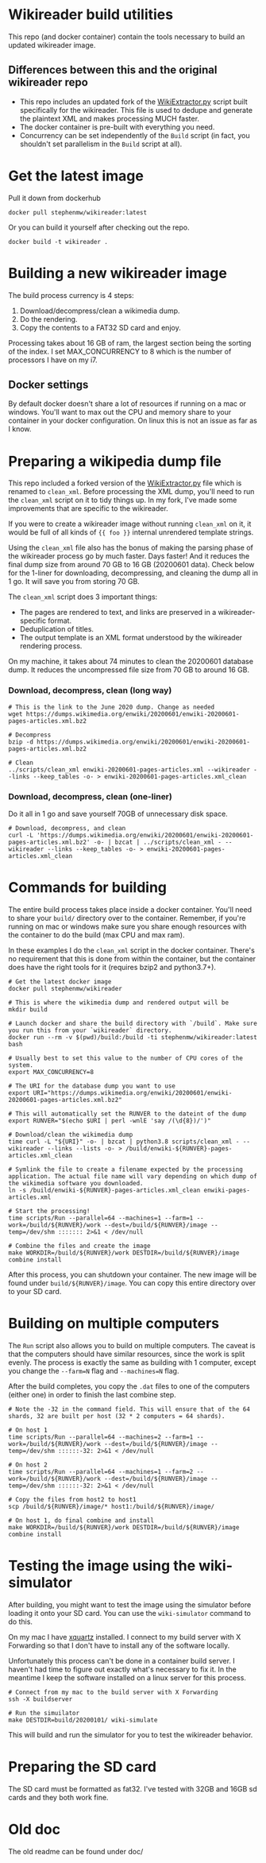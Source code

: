 # Wikireader build utilities
This repo (and docker container) contain the tools necessary to build an updated wikireader image.

## Differences between this and the original wikireader repo
* This repo includes an updated fork of the [WikiExtractor.py](https://github.com/attardi/wikiextractor) script built specifically for the wikireader. This file is used to dedupe and generate the plaintext XML and makes processing MUCH faster.
* The docker container is pre-built with everything you need.
* Concurrency can be set independently of the `Build` script (in fact, you shouldn't set parallelism in the `Build` script at all).

# Get the latest image
Pull it down from dockerhub
```
docker pull stephenmw/wikireader:latest
```

Or you can build it yourself after checking out the repo.
```
docker build -t wikireader .
```

# Building a new wikireader image
The build process currency is 4 steps:

1. Download/decompress/clean a wikimedia dump.
3. Do the rendering.
4. Copy the contents to a FAT32 SD card and enjoy.

Processing takes about 16 GB of ram, the largest section being the sorting of the index. I set MAX_CONCURRENCY to 8 which is the number of processors I have on my i7.

## Docker settings
By default docker doesn't share a lot of resources if running on a mac or windows. You'll want to max out the CPU and memory share to your container in your docker configuration. On linux this is not an issue as far as I know.

# Preparing a wikipedia dump file
This repo included a forked version of the [WikiExtractor.py](https://github.com/attardi/wikiextractor) file which is renamed to `clean_xml`. Before processing the XML dump, you'll need to run the `clean_xml` script on it to tidy things up. In my fork, I've made some improvements that are specific to the wikireader.

If you were to create a wikireader image without running `clean_xml` on it, it would be full of all kinds of `{{ foo }}` internal unrendered template strings.

Using the `clean_xml` file also has the bonus of making the parsing phase of the wikireader process go by much faster. Days faster! And it reduces the final dump size from around 70 GB to 16 GB (20200601 data). Check below for the 1-liner for downloading, decompressing, and cleaning the dump all in 1 go. It will save you from storing 70 GB.

The `clean_xml` script does 3 important things:

* The pages are rendered to text, and links are preserved in a wikireader-specific format.
* Deduplication of titles.
* The output template is an XML format understood by the wikireader rendering process.

On my machine, it takes about 74 minutes to clean the 20200601 database dump. It reduces the uncompressed file size from 70 GB to around 16 GB.

### Download, decompress, clean (long way)
```
# This is the link to the June 2020 dump. Change as needed
wget https://dumps.wikimedia.org/enwiki/20200601/enwiki-20200601-pages-articles.xml.bz2

# Decompress
bzip -d https://dumps.wikimedia.org/enwiki/20200601/enwiki-20200601-pages-articles.xml.bz2

# Clean
../scripts/clean_xml enwiki-20200601-pages-articles.xml --wikireader --links --keep_tables -o- > enwiki-20200601-pages-articles.xml_clean
```

### Download, decompress, clean (one-liner)
Do it all in 1 go and save yourself 70GB of unnecessary disk space.

```
# Download, decompress, and clean
curl -L 'https://dumps.wikimedia.org/enwiki/20200601/enwiki-20200601-pages-articles.xml.bz2' -o- | bzcat | ../scripts/clean_xml - --wikireader --links --keep_tables -o- > enwiki-20200601-pages-articles.xml_clean
```

# Commands for building
The entire build process takes place inside a docker container. You'll need to share your `build/` directory over to the container. Remember, if you're running on mac or windows make sure you share enough resources with the container to do the build (max CPU and max ram).

In these examples I do the `clean_xml` script in the docker container. There's no requirement that this is done from within the container, but the container does have the right tools for it (requires bzip2 and python3.7+).

```
# Get the latest docker image
docker pull stephenmw/wikireader

# This is where the wikimedia dump and rendered output will be
mkdir build

# Launch docker and share the build directory with `/build`. Make sure you run this from your `wikireader` directory.
docker run --rm -v $(pwd)/build:/build -ti stephenmw/wikireader:latest bash

# Usually best to set this value to the number of CPU cores of the system.
export MAX_CONCURRENCY=8 

# The URI for the database dump you want to use
export URI="https://dumps.wikimedia.org/enwiki/20200601/enwiki-20200601-pages-articles.xml.bz2"

# This will automatically set the RUNVER to the dateint of the dump
export RUNVER="$(echo $URI | perl -wnlE 'say /(\d{8})/')"

# Download/clean the wikimedia dump
time curl -L "${URI}" -o- | bzcat | python3.8 scripts/clean_xml - --wikireader --links --lists -o- > /build/enwiki-${RUNVER}-pages-articles.xml_clean

# Symlink the file to create a filename expected by the processing application. The actual file name will vary depending on which dump of the wikimedia software you downloaded.
ln -s /build/enwiki-${RUNVER}-pages-articles.xml_clean enwiki-pages-articles.xml

# Start the processing!
time scripts/Run --parallel=64 --machines=1 --farm=1 --work=/build/${RUNVER}/work --dest=/build/${RUNVER}/image --temp=/dev/shm ::::::: 2>&1 < /dev/null

# Combine the files and create the image
make WORKDIR=/build/${RUNVER}/work DESTDIR=/build/${RUNVER}/image combine install
```

After this process, you can shutdown your container. The new image will be found under `build/${RUNVER}/image`. You can copy this entire directory over to your SD card.

# Building on multiple computers
The `Run` script also allows you to build on multiple computers. The caveat is that the computers should have similar resources, since the work is split evenly. The process is exactly the same as building with 1 computer, except you change the `--farm=N` flag and `--machines=N` flag.

After the build completes, you copy the `.dat` files to one of the computers (either one) in order to finish the last combine step.

```
# Note the -32 in the command field. This will ensure that of the 64 shards, 32 are built per host (32 * 2 computers = 64 shards).

# On host 1
time scripts/Run --parallel=64 --machines=2 --farm=1 --work=/build/${RUNVER}/work --dest=/build/${RUNVER}/image --temp=/dev/shm ::::::-32: 2>&1 < /dev/null

# On host 2
time scripts/Run --parallel=64 --machines=1 --farm=2 --work=/build/${RUNVER}/work --dest=/build/${RUNVER}/image --temp=/dev/shm ::::::-32: 2>&1 < /dev/null

# Copy the files from host2 to host1
scp /build/${RUNVER}/image/* host1:/build/${RUNVER}/image/

# On host 1, do final combine and install
make WORKDIR=/build/${RUNVER}/work DESTDIR=/build/${RUNVER}/image combine install
```

# Testing the image using the wiki-simulator
After building, you might want to test the image using the simulator before loading it onto your SD card. You can use the `wiki-simulator` command to do this.

On my mac I have [xquartz](https://www.xquartz.org/) installed. I connect to my build server with X Forwarding so that I don't have to install any of the software locally. 

Unfortunately this process can't be done in a container build server. I haven't had time to figure out exactly what's necessary to fix it. In the meantime I keep the software installed on a linux server for this process.

```
# Connect from my mac to the build server with X Forwarding
ssh -X buildserver

# Run the simuilator
make DESTDIR=build/20200101/ wiki-simulate
```

This will build and run the simulator for you to test the wikireader behavior.

# Preparing the SD card
The SD card must be formatted as fat32. I've tested with 32GB and 16GB sd cards and they both work fine.

# Old doc
The old readme can be found under doc/
